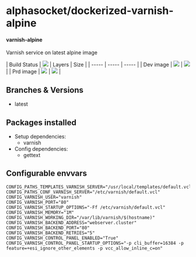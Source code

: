 # alphasocket/dockerized-varnish-alpine
#### varnish-alpine
Varnish service on latest alpine image


| Build Status | [![](https://semaphoreci.com/api/v1/alphasocket/dockerized-varnish-alpine/branches/latest/badge.svg)](https://semaphoreci.com/alphasocket/dockerized-varnish-alpine) | Layers | Size  |
| ----- | ----- | ----- |
| Dev image | [![](https://images.microbadger.com/badges/image/03192859189254/dockerized-varnish-alpine:latest.svg)](https://microbadger.com/images/03192859189254/varnish-alpine:latest ) | [![](https://images.microbadger.com/badges/version/03192859189254/dockerized-varnish-alpine:latest.svg)](https://microbadger.com/images/03192859189254/varnish-alpine:latest) |
| Prd image | [![](https://images.microbadger.com/badges/image/alphasocket/varnish-alpine:latest.svg)](https://microbadger.com/images/03192859189254/varnish-alpine:latest ) | [![](https://images.microbadger.com/badges/version/alphasocket/varnish-alpine:latest.svg)](https://microbadger.com/images/03192859189254/varnish-alpine:latest) |

## Branches & Versions
- latest


## Packages installed
- Setup dependencies:
  + varnish
- Config dependencies:
  + gettext


## Configurable envvars
~~~
CONFIG_PATHS_TEMPLATES_VARNISH_SERVER="/usr/local/templates/default.vcl"
CONFIG_PATHS_CONF_VARNISH_SERVER="/etc/varnish/default.vcl"
CONFIG_VARNISH_USER="varnish"
CONFIG_VARNISH_PORT="80"
CONFIG_VARNISH_STARTUP_OPTIONS="-Ff /etc/varnish/default.vcl"
CONFIG_VARNISH_MEMORY="1M"
CONFIG_VARNISH_WORKING_DIR="/var/lib/varnish/$(hostname)"
CONFIG_VARNISH_BACKEND_ADDRESS="webserver.cluster"
CONFIG_VARNISH_BACKEND_PORT="80"
CONFIG_VARNISH_BACKEND_RETRIES="5"
CONFIG_VARNISH_CONTROL_PANEL_ENABLED="True"
CONFIG_VARNISH_CONTROL_PANEL_STARTUP_OPTIONS="-p cli_buffer=16384 -p feature=+esi_ignore_other_elements -p vcc_allow_inline_c=on"
~~~
